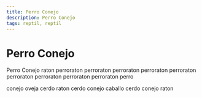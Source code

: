 ```yaml
---
title: Perro Conejo
description: Perro Conejo
tags: reptil, reptil
---
```


# Perro Conejo

Perro Conejo raton perroraton perroraton perroraton perroraton perroraton perroraton perroraton perroraton perroraton perro

conejo oveja cerdo raton cerdo conejo caballo cerdo conejo raton